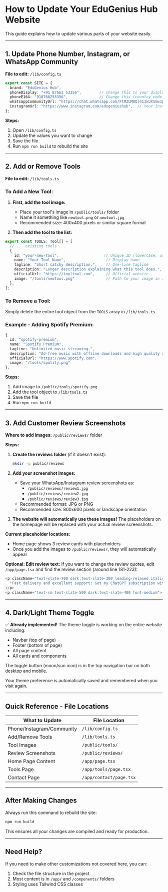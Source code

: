 # How to Update Your EduGenius Hub Website

This guide explains how to update various parts of your website easily.

---

## 1. Update Phone Number, Instagram, or WhatsApp Community

**File to edit:** `/lib/config.ts`

```typescript
export const SITE = {
  brand: "EduGenius Hub",
  phoneDisplay: "+91 87662 53356",        // Change this to your display number
  phoneE164: "918766253356",              // Change this (country code + number, no +)
  whatsappCommunityUrl: "https://chat.whatsapp.com/FtMZUM8Ql41IkUXSmw3pBU",  // Your community link
  instagramUrl: "https://www.instagram.com/edugeniushub",  // Your Instagram URL
};
```

**Steps:**
1. Open `/lib/config.ts`
2. Update the values you want to change
3. Save the file
4. Run `npm run build` to rebuild the site

---

## 2. Add or Remove Tools

**File to edit:** `/lib/tools.ts`

### To Add a New Tool:

1. **First, add the tool image:**
   - Place your tool's image in `/public/tools/` folder
   - Name it something like `newtool.png` or `newtool.jpg`
   - Recommended size: 400x400 pixels or similar square format

2. **Then add the tool to the list:**

```typescript
export const TOOLS: Tool[] = [
  // ... existing tools ...
  {
    id: "your-new-tool",                    // Unique ID (lowercase, use hyphens)
    name: "Your Tool Name",                  // Display name
    tagline: "Short catchy description.",    // One-line tagline
    description: "Longer description explaining what this tool does.",  // Full description
    officialUrl: "https://tooltool.com",     // Official website
    image: "/tools/newtool.png"              // Path to your image in /public/tools/
  },
];
```

### To Remove a Tool:

Simply delete the entire tool object from the `TOOLS` array in `/lib/tools.ts`.

### Example - Adding Spotify Premium:

```typescript
{
  id: "spotify-premium",
  name: "Spotify Premium",
  tagline: "Unlimited music streaming.",
  description: "Ad-free music with offline downloads and high quality audio.",
  officialUrl: "https://www.spotify.com",
  image: "/tools/spotify.png"
},
```

**Steps:**
1. Add image to `/public/tools/spotify.png`
2. Add the tool object to `/lib/tools.ts`
3. Save the file
4. Run `npm run build`

---

## 3. Add Customer Review Screenshots

**Where to add images:** `/public/reviews/` folder

**Steps:**

1. **Create the reviews folder** (if it doesn't exist):
   ```bash
   mkdir -p public/reviews
   ```

2. **Add your screenshot images:**
   - Save your WhatsApp/Instagram review screenshots as:
     - `/public/reviews/review1.jpg`
     - `/public/reviews/review2.jpg`
     - `/public/reviews/review3.jpg`
   - Recommended format: JPG or PNG
   - Recommended size: 800x600 pixels or landscape orientation

3. **The website will automatically use these images!** The placeholders on the homepage will be replaced with your actual review screenshots.

**Current placeholder locations:**
- Home page shows 3 review cards with placeholders
- Once you add the images to `/public/reviews/`, they will automatically appear

**Optional: Edit review text:**
If you want to change the review quotes, edit `/app/page.tsx` and find the review section (around line 181-223):

```typescript
<p className="text-slate-700 dark:text-slate-300 leading-relaxed italic mb-4">
  "Fast delivery and excellent support! Got my ChatGPT subscription within 5 minutes."
</p>
<p className="text-sm text-slate-500 dark:text-slate-400 font-medium">- Student from Delhi</p>
```

---

## 4. Dark/Light Theme Toggle

✅ **Already implemented!** The theme toggle is working on the entire website including:
- Navbar (top of page)
- Footer (bottom of page)
- All page content
- All cards and components

The toggle button (moon/sun icon) is in the top navigation bar on both desktop and mobile.

Your theme preference is automatically saved and remembered when you visit again.

---

## Quick Reference - File Locations

| What to Update | File Location |
|----------------|---------------|
| Phone/Instagram/Community | `/lib/config.ts` |
| Add/Remove Tools | `/lib/tools.ts` |
| Tool Images | `/public/tools/` |
| Review Screenshots | `/public/reviews/` |
| Home Page Content | `/app/page.tsx` |
| Tools Page | `/app/tools/page.tsx` |
| Contact Page | `/app/contact/page.tsx` |

---

## After Making Changes

Always run this command to rebuild the site:
```bash
npm run build
```

This ensures all your changes are compiled and ready for production.

---

## Need Help?

If you need to make other customizations not covered here, you can:
1. Check the file structure in the project
2. Most content is in `/app/` and `/components/` folders
3. Styling uses Tailwind CSS classes
